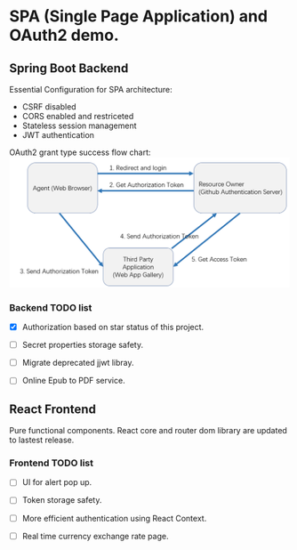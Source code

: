 # **SPA (Single Page  Application) and OAuth2 demo.**

## **Spring Boot Backend**
Essential Configuration for SPA architecture:
* CSRF disabled
* CORS enabled and restriceted
* Stateless session management 
* JWT authentication

OAuth2 grant type success flow chart:
![OAuth2 grant type flow chart](./pic/OAuth2%20grant%20type%20flow.png) 

### Backend TODO list
- [x] Authorization based on star status of this project.
- [ ] Secret properties storage safety.
- [ ] Migrate deprecated jjwt libray.
- [ ] Online Epub to PDF service.



## **React Frontend**
Pure functional components. React core and router dom library are updated to lastest release. 

### Frontend TODO list
- [ ] UI for alert pop up.
- [ ] Token storage safety.
- [ ] More efficient authentication using React Context.
- [ ] Real time currency exchange rate page.



